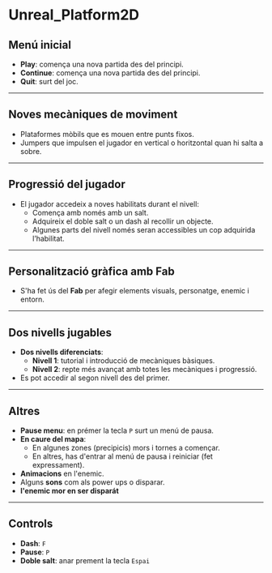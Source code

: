 # Unreal_Platform2D

## Menú inicial

- **Play**: comença una nova partida des del principi.  
- **Continue**: comença una nova partida des del principi.  
- **Quit**: surt del joc.  

---

## Noves mecàniques de moviment

- Plataformes mòbils que es mouen entre punts fixos.  
- Jumpers que impulsen el jugador en vertical o horitzontal quan hi salta a sobre.  

---

## Progressió del jugador

- El jugador accedeix a noves habilitats durant el nivell:  
  - Comença amb només amb un salt.  
  - Adquireix el doble salt o un dash al recollir un objecte.  
  - Algunes parts del nivell només seran accessibles un cop adquirida l’habilitat.  

---

## Personalització gràfica amb Fab

- S'ha fet ús del **Fab** per afegir elements visuals, personatge, enemic i entorn.  

---

## Dos nivells jugables

- **Dos nivells diferenciats**:  
  - **Nivell 1**: tutorial i introducció de mecàniques bàsiques.  
  - **Nivell 2**: repte més avançat amb totes les mecàniques i progressió.  
- Es pot accedir al segon nivell des del primer.  

---

## Altres

- **Pause menu**: en prémer la tecla `P` surt un menú de pausa.  
- **En caure del mapa**:  
  - En algunes zones (precipicis) mors i tornes a començar.  
  - En altres, has d'entrar al menú de pausa i reiniciar (fet expressament).  
- **Animacions** en l'enemic.  
- Alguns **sons** com als power ups o disparar.  
- **l'enemic mor en ser disparát**

---

## Controls

- **Dash**: `F`  
- **Pause**: `P`  
- **Doble salt**: anar prement la tecla `Espai`  

